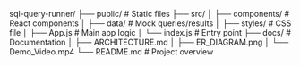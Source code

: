 sql-query-runner/
├── public/            # Static files
├── src/
│   ├── components/    # React components
│   ├── data/          # Mock queries/results
│   ├── styles/        # CSS file
│   ├── App.js         # Main app logic
│   └── index.js       # Entry point
├── docs/              # Documentation
│   ├── ARCHITECTURE.md
│   ├── ER_DIAGRAM.png
│   └── Demo_Video.mp4
└── README.md          # Project overview
